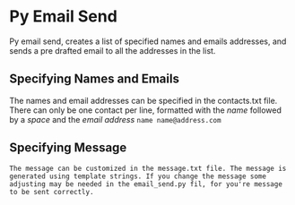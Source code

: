 # Py Email Send
Py email send, creates a list of specified names and emails addresses, 
and sends a pre drafted email to all the addresses in the list.

## Specifying Names and Emails
The names and email addresses can be specified in the contacts.txt file. There can only be one contact per line, formatted with the *name* followed by a *space* and the *email address* `name name@address.com`

## Specifying Message
    The message can be customized in the message.txt file. The message is generated using template strings. If you change the message some adjusting may be needed in the email_send.py fil, for you're message to be sent correctly.